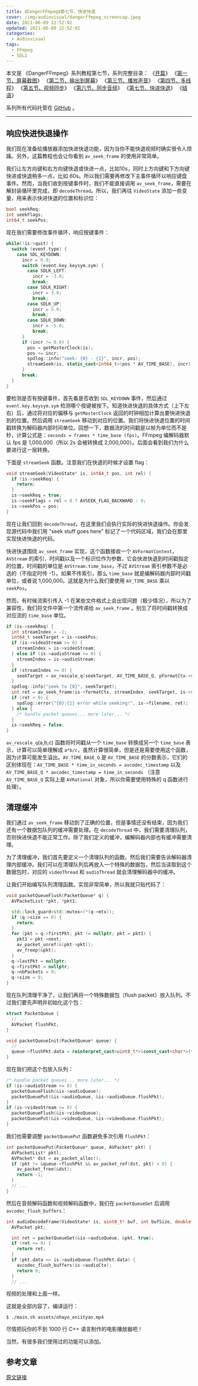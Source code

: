 ```yaml
---
title: 《DangerFFmpeg》第七节、快进快退
cover: /img/audiovisual/dangerffmpeg_screencap.jpeg
date: 2021-06-09 22:52:02
updated: 2021-06-09 22:52:02
categories:
  - Audiovisual
tags:
  - FFmpeg
  - SDL2
---
```


本文是 《DangerFFmpeg》系列教程第七节，系列完整目录：
《[开篇](/2021/05/14/8cf36b195b05.html)》
《[第一节、屏幕截图](/2021/05/15/1c458d50c524.html)》
《[第二节、输出到屏幕](/2021/05/16/aeb0b6c30d08.html)》
《[第三节、播放声音](/2021/05/20/d4b63d917433.html)》
《[第四节、多线程](/2021/05/22/71765970ad7e.html)》
《[第五节、视频同步](/2021/05/30/088658998748.html)》
《[第六节、同步音频](/2021/06/05/d8b51b0cff00.html)》
《[第七节、快进快退](/2021/06/09/2f01ccb59968.html)》
《[结语](/2021/06/19/7ddfef63d330.html)》

系列所有代码托管在 [GitHub](https://github.com/clsrfish/dangerffmpeg) 。

---

## 响应快进快退操作

我们现在准备给播放器添加快进快退功能，因为当你不能快退视频时确实很令人烦躁。另外，这篇教程也会让你看到 `av_seek_frame` 的使用非常简单。

我们让左方向键和右方向键快退或快进一点，比如10s，同时上方向键和下方向键快进或快退稍多一点，比如 60s。所以我们需要再修改下主事件循环以响应键盘事件。然而，当我们收到按键事件时，我们不能直接调用 `av_seek_frame`，需要在解封装循环里完成，即 `decodeThread`。所以，我们再往 `VideoState` 添加一些变量，用来表示快进快退的位置和标识位：

```c++
bool seekReq;
int seekFlags;
int64_t seekPos;
```

现在我们需要修改事件循环，响应按键事件：

```c++
while(!is->quit) {
  switch (event.type) {
    case SDL_KEYDOWN:
      incr = 0.0;
      switch (event.key.keysym.sym) {
        case SDLK_LEFT:
          incr = -3.0;
          break;
        case SDLK_RIGHT:
          incr = 3.0;
          break;
        case SDLK_UP:
          incr = 5.0;
          break;
        case SDLK_DOWN:
          incr = -5.0;
          break;
      }
      if (incr != 0.0) {
        pos = getMasterClock(is);
        pos += incr;
        spdlog::info("seek: {0} - {1}", incr, pos);
        streamSeek(is, static_cast<int64_t>(pos * AV_TIME_BASE), incr);
      }
      break;
  }
}
```

要检测是否有按键事件，首先看是否收到 `SDL_KEYDOWN` 事件，然后通过 `event.key.keysym.sym` 检测哪个按键被按下。知道快进快退的具体方式（上下左右）后，通过将对应的偏移与 `getMasterClock` 返回的时钟相加计算出要快进快退到的位置。然后调用 `streamSeek` 移动到对应的位置。我们将快进快退位置的时间戳转换为解码器内部时间单位。回想一下，数据流的时间戳是以帧为单位而不是秒，计算公式是：`seconds = frames * time_base (fps)`。FFmpeg 编解码器默认 fps 是 1,000,000（所以 2s 会被转换成 2,000,000）。后面会看到我们为什么要进行这一层转换。

下面是 `streamSeek` 函数。注意我们在快退的时候才设置 flag：

```c++
void streamSeek(VideoState* is, int64_t pos, int rel) {
  if (is->seekReq) {
    return;
  }
  is->seekReq = true;
  is->seekFlags = rel < 0 ? AVSEEK_FLAG_BACKWARD : 0;
  is->seekPos = pos;
}
```

现在让我们回到 `decodeThread`，在这里我们会执行实际的快进快退操作。你会发现源代码中我们用 "seek stuff goes here" 标记了一个代码区域，我们会在那里实现快进快退的代码。

快进快退围绕 `av_seek_frame` 实现，这个函数接收一个 `AVFormatContext`，`AVStream` 的索引，时间戳以及一个标识位作为参数，它会快进快退到时间戳指定的位置，时间戳的单位是 `AVStream.time_base`，不过 `AVStream` 索引参数不是必选的（不指定时传 -1）。如果不传索引，那么 `time_base` 就是编解码器内部时间戳单位，或者说 1,000,000。这就是为什么我们要使用 `AV_TIME_BASE` 乘以 `seekPos`。

然而，有时候流索引传入 -1 在某些文件格式上会出现问题（极少情况），所以为了兼容性，我们将文件中第一个流传递给 `av_seek_frame` 。别忘了将时间戳转换成对应流的 `time_base` 单位。

```c++
if (is->seekReq) {
  int streamIndex = -1;
  int64_t seekTarget = is->seekPos;
  if (is->videoStream >= 0) {
    streamIndex = is->videoStream;
  } else if (is->audioStream >= 0) {
    streamIndex = is->audioStream;
  }
  if (streamIndex >= 0) {
    seekTarget = av_rescale_q(seekTarget, AV_TIME_BASE_Q, pFormatCtx->streams[streamIndex]->time_base);
  }
  spdlog::info("seek to {0}", seekTarget);
  int ret = av_seek_frame(is->formatCtx, streamIndex, seekTarget, is->seekFlags);
  if (ret < 0) {
    spdlog::error("{0}:{1} error while seeking!", is->filename, ret);
  } else {
    /* handle packet queues... more later... */
  }
  is->seekReq = false;
}
```

`av_rescale_q`(a,b,c) 函数将时间戳从一个 `time_base` 转换成另一个 `time_base` 表示，计算可以简单理解成 `a*b/c`，虽然计算很简单，但是还是需要使用这个函数，因为计算可能发生溢出。`AV_TIME_BASE_Q` 是 `AV_TIME_BASE` 的分数表示，它们的区别体现在：`AV_TIME_BASE * time_in_seconds = avcodec_timestamp` 以及 `AV_TIME_BASE_Q * avcodec_timestamp = time_in_seconds` （注意 `AV_TIME_BASE_Q` 实际上是 `AVRational` 对象，所以你需要使用特殊的 q 函数进行处理）。

## 清理缓冲

我们通过 `av_seek_frame` 移动到了正确的位置，但是事情还没有结束，因为我们还有一个数据包队列的缓冲需要处理。在 `decodeThread` 中，我们需要清理队列，否则快进快退不能正常工作。除了我们定义的缓冲，编解码器内部也有缓冲需要清理。

为了清理缓冲，我们首先要定义一个清理队列的函数。然后我们需要告诉解码器清理内部缓冲。我们可以在清理队列后再放入一个特殊的数据包，然后当读取到这个数据包时，对应的 `videoThread` 和 `audioThread` 就会清理解码器中的缓冲。

让我们开始编写队列清理函数。实现非常简单，所以我就只贴代码了：

```c++
void packetQueueFlush(PacketQueue* q) {
  AVPacketList *pkt, *pkt1;

  std::lock_guard<std::mutex>(*(q->mtx));
  if (q->size == 0) {
    return;
  }
  for (pkt = q->firstPkt; pkt != nullptr; pkt = pkt1) {
    pkt1 = pkt->next;
    av_packet_unref(&(pkt->pkt));
    av_freep(&pkt);
  }
  q->lastPkt = nullptr;
  q->firstPkt = nullptr;
  q->nbPackets = 0;
  q->size = 0;
}
```

现在队列清理干净了，让我们再将一个特殊数据包（flush packet）放入队列。不过我们要先声明并初始化这个包：

```c++
struct PacketQueue {
  // ...
  AVPacket flushPkt;
}

void packetQueueInit(PacketQueue* queue) {
  // ...
  queue->flushPkt.data = reinterpret_cast<uint8_t*>(const_cast<char*>("FLUSH"));
}
```

现在我们把这个包放入队列：

```c++
/* handle packet queues... more later... */
if (is->audioStream >= 0) {
  packetQueueFlush(&is->audioQueue);
  packetQueuePut(&is->audioQueue, &is->audioQueue.flushPkt);
}
if (is->videoStream >= 0) {
  packetQueueFlush(&is->videoQueue);
  packetQueuePut(&is->videoQueue, &is->videoQueue.flushPkt);
}
```

我们也需要调整 `packetQueuePut` 函数避免多次引用 `flushPkt`：

```c++
int packetQueuePut(PacketQueue* queue, AVPacket* pkt) {
  AVPacketList* pktl;
  AVPacket* dst = av_packet_alloc();
  if (pkt != &queue->flushPkt && av_packet_ref(dst, pkt) < 0) {
    av_packet_free(&dst);
    return -1;
  }
  // ...
}
```

然后在音频解码函数和视频解码函数中，我们在 `packetQueueGet` 后调用 `avcodec_flush_buffers`：

```c++
int audioDecodeFrame(VideoState* is, uint8_t* buf, int bufSize, double* ptsPtr) {
  AVPacket pkt;

  int ret = packetQueueGet(&is->audioQueue, &pkt, true);
  if (ret <= 0) {
    return ret;
  }
  if (pkt.data == is->audioQueue.flushPkt.data) {
    avcodec_flush_buffers(is->audioCtx);
    return 0;
  }
  // ...
```

视频的处理和上面一样。



这就是全部内容了，编译运行：

```shell
$ ./main.sh assets/ohayo_oniityan.mp4
```

尽情把玩你的不到 1000 行 C++ 语言制作的电影播放器​​吧！

当然，有很多我们使用过的功能可以添加。

## 参考文章

[原文链接](http://dranger.com/ffmpeg/tutorial07.html)
